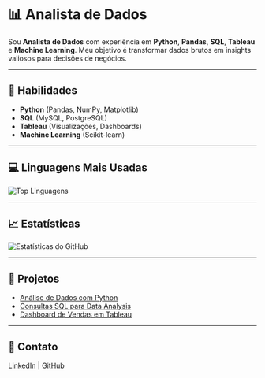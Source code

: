 # 📊 Analista de Dados

Sou **Analista de Dados** com experiência em **Python**, **Pandas**, **SQL**, **Tableau** e **Machine Learning**. Meu objetivo é transformar dados brutos em insights valiosos para decisões de negócios.

---

## 🚀 Habilidades

- **Python** (Pandas, NumPy, Matplotlib)
- **SQL** (MySQL, PostgreSQL)
- **Tableau** (Visualizações, Dashboards)
- **Machine Learning** (Scikit-learn)

---

## 💻 Linguagens Mais Usadas

![Top Linguagens](https://github-readme-stats.vercel.app/api/top-langs/?username=JeanAlexandreTI&layout=compact&hide=html,css,java)

---

## 📈 Estatísticas

![Estatísticas do GitHub](https://github-readme-stats.vercel.app/api?username=JeanAlexandreTI&show_icons=true&theme=radical)

---

## 📂 Projetos

- [Análise de Dados com Python](https://github.com/JeanAlexandreTI/Analise-de-Dados-Publicos.git)
- [Consultas SQL para Data Analysis](https://github.com/JeanAlexandreTI/sql-queries-analysis)
- [Dashboard de Vendas em Tableau](https://public.tableau.com/app/profile/jean.alexandre.cabral.de.oliveira/viz/ArquiteturadeDadosRelacionaisI_FtoT2/Frame1?publish=yes)

---

## 🔗 Contato

[LinkedIn](https://www.linkedin.com/in/jean-cabral-537969294/) | [GitHub](https://github.com/JeanAlexandreTI)
